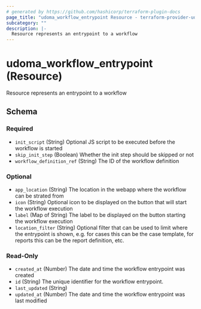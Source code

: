 ```yaml
---
# generated by https://github.com/hashicorp/terraform-plugin-docs
page_title: "udoma_workflow_entrypoint Resource - terraform-provider-udoma"
subcategory: ""
description: |-
  Resource represents an entrypoint to a workflow
---
```


# udoma_workflow_entrypoint (Resource)

Resource represents an entrypoint to a workflow



<!-- schema generated by tfplugindocs -->
## Schema

### Required

- `init_script` (String) Optional JS script to be executed before the workflow is started
- `skip_init_step` (Boolean) Whether the init step should be skipped or not
- `workflow_definition_ref` (String) The ID of the workflow definition

### Optional

- `app_location` (String) The location in the webapp where the workflow can be strated from
- `icon` (String) Optional icon to be displayed on the button that will start the workflow execution
- `label` (Map of String) The label to be displayed on the button starting the workflow execution
- `location_filter` (String) Optional filter that can be used to limit where the entrypoint is shown, e.g.
        for cases this can be the case template, for reports this can be the report 
        definition, etc.

### Read-Only

- `created_at` (Number) The date and time the workflow entrypoint was created
- `id` (String) The unique identifier for the workflow entrypoint.
- `last_updated` (String)
- `updated_at` (Number) The date and time the workflow entrypoint was last modified


